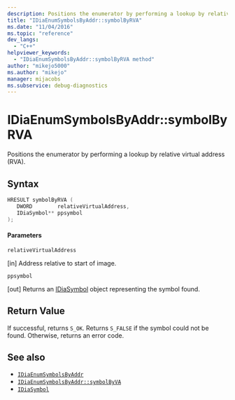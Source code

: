 ```yaml
---
description: Positions the enumerator by performing a lookup by relative virtual address (RVA).
title: "IDiaEnumSymbolsByAddr::symbolByRVA"
ms.date: "11/04/2016"
ms.topic: "reference"
dev_langs:
  - "C++"
helpviewer_keywords:
  - "IDiaEnumSymbolsByAddr::symbolByRVA method"
author: "mikejo5000"
ms.author: "mikejo"
manager: mijacobs
ms.subservice: debug-diagnostics
---
```


# IDiaEnumSymbolsByAddr::symbolByRVA

Positions the enumerator by performing a lookup by relative virtual address (RVA).

## Syntax

```c++
HRESULT symbolByRVA (
   DWORD        relativeVirtualAddress,
   IDiaSymbol** ppsymbol
);
```

#### Parameters

`relativeVirtualAddress`

[in] Address relative to start of image.

`ppsymbol`

[out] Returns an [IDiaSymbol](../../debugger/debug-interface-access/idiasymbol.md) object representing the symbol found.

## Return Value

If successful, returns `S_OK`. Returns `S_FALSE` if the symbol could not be found. Otherwise, returns an error code.

## See also

- [`IDiaEnumSymbolsByAddr`](../../debugger/debug-interface-access/idiaenumsymbolsbyaddr.md)
- [`IDiaEnumSymbolsByAddr::symbolByVA`](../../debugger/debug-interface-access/idiaenumsymbolsbyaddr-symbolbyva.md)
- [`IDiaSymbol`](../../debugger/debug-interface-access/idiasymbol.md)
